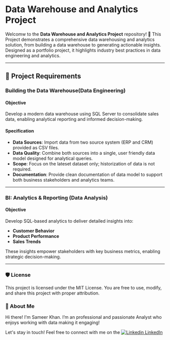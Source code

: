 # Data Warehouse and Analytics Project

Welcomw to  the **Data Warehouse and Analytics Project** repository! 🚀
This Project demonstrates a comprehensive data warehousing and analytics solution, from building a data warehouse to generating actionable insights. Designed as a portfolio project, it highlights industry best practices in data engineering and analytics.

---

## 🚀 Project Requirements

###  Building the Data Warehouse(Data Engineering)

#### Objective
Develop a modern data warehouse using SQL Server to consolidate sales data, enabling analytical reporting and informed decision-making.

#### Specification
- **Data Sources**: Import data from two source system (ERP and CRM) provided as CSV files.
- **Data Quality**: Combine both sources into a single, user friendly data model designed for analytical queries.
- **Scope**: Focus on the lateset dataset only; historization of data is not required.
- **Documentation**: Provide clean documentation of data model to support both business stakeholders and analytics teams.

---

### BI: Analytics & Reporting (Data Analysis)

#### Objective
Develop SQL-based analytics to deliver detailed insights into:

- **Customer Behavior**
- **Product Performance**
- **Sales Trends**

These insights empower stakeholders with key business metrics, enabling strategic decision-making.

---

### 🛡️ License
This project is licensed under the MIT License. You are free to use, modify, and share this project with proper attribution.

### 🌟 About Me
Hi there! I'm Sameer Khan. I’m an professional and passionate Analyst who enjoys working with data making it engaging!

Let's stay in touch! Feel free to connect with me on the [![Linkedin](https://i.sstatic.net/gVE0j.png) LinkedIn](https://www.linkedin.com/in/sameerkhandataanalyst/)
